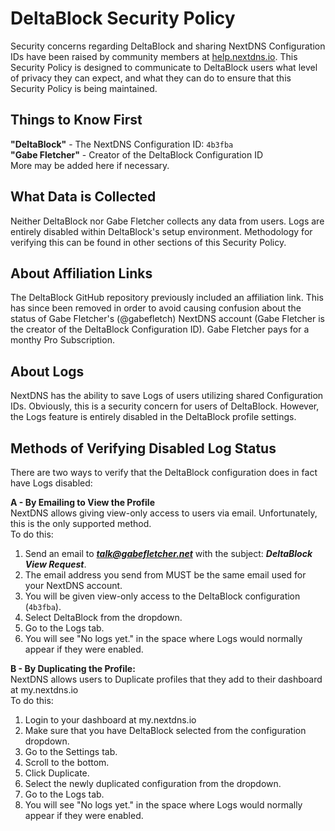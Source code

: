 # DeltaBlock Security Policy

Security concerns regarding DeltaBlock and sharing NextDNS Configuration IDs have been raised by community members at [help.nextdns.io](https://help/nextdns.io). This Security Policy is designed to communicate to DeltaBlock users what level of privacy they can expect, and what they can do to ensure that this Security Policy is being maintained.<br>

## Things to Know First
**"DeltaBlock"** - The NextDNS Configuration ID: `4b3fba`<br>
**"Gabe Fletcher"** - Creator of the DeltaBlock Configuration ID<br>
More may be added here if necessary.

## What Data is Collected
Neither DeltaBlock nor Gabe Fletcher collects any data from users. Logs are entirely disabled within DeltaBlock's setup environment. Methodology for verifying this can be found in other sections of this Security Policy.

## About Affiliation Links
The DeltaBlock GitHub repository previously included an affiliation link. This has since been removed in order to avoid causing confusion about the status of Gabe Fletcher's (@gabefletch) NextDNS account (Gabe Fletcher is the creator of the DeltaBlock Configuration ID). Gabe Fletcher pays for a monthy Pro Subscription.

## About Logs
NextDNS has the ability to save Logs of users utilizing shared Configuration IDs. Obviously, this is a security concern for users of DeltaBlock. However, the Logs feature is entirely disabled in the DeltaBlock profile settings.

## Methods of Verifying Disabled Log Status
There are two ways to verify that the DeltaBlock configuration does in fact have Logs disabled:<br>

**A - By Emailing to View the Profile**<br>
NextDNS allows giving view-only access to users via email. Unfortunately, this is the only supported method.<br>
To do this:<br>
1. Send an email to ***talk@gabefletcher.net*** with the subject: ***DeltaBlock View Request***.
2. The email address you send from MUST be the same email used for your NextDNS account.
3. You will be given view-only access to the DeltaBlock configuration (`4b3fba`).
4. Select DeltaBlock from the dropdown.
5. Go to the Logs tab.
6. You will see "No logs yet." in the space where Logs would normally appear if they were enabled.

**B - By Duplicating the Profile:**<br>
NextDNS allows users to Duplicate profiles that they add to their dashboard at my.nextdns.io<br>
To do this:<br>
1. Login to your dashboard at my.nextdns.io
2. Make sure that you have DeltaBlock selected from the configuration dropdown.
3. Go to the Settings tab.
4. Scroll to the bottom.
5. Click Duplicate.
6. Select the newly duplicated configuration from the dropdown.
7. Go to the Logs tab.
8. You will see "No logs yet." in the space where Logs would normally appear if they were enabled.
